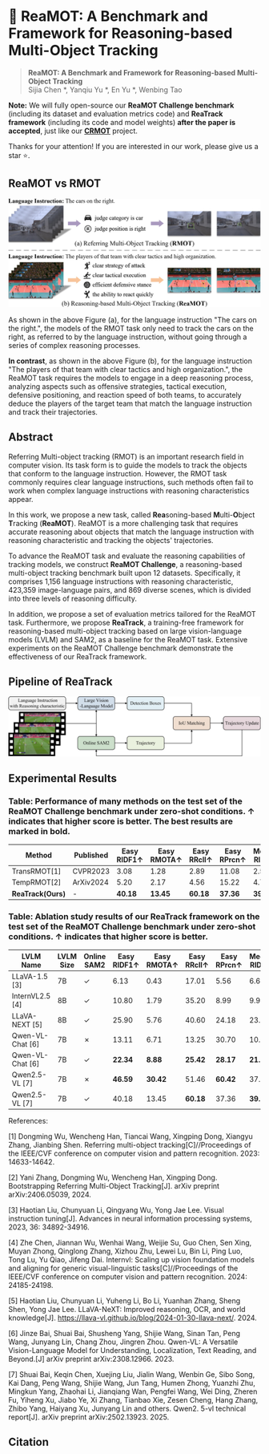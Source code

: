 # 🚀 ReaMOT: A Benchmark and Framework for Reasoning-based Multi-Object Tracking

> **ReaMOT: A Benchmark and Framework for Reasoning-based Multi-Object Tracking**            
> Sijia Chen *, Yanqiu Yu *, En Yu *, Wenbing Tao                       

**Note:** We will fully open-source our **ReaMOT Challenge benchmark** (including its dataset and evaluation metrics code) and **ReaTrack framework** (including its code and model weights) **after the paper is accepted**, just like our [**CRMOT**](https://github.com/chen-si-jia/CRMOT)  project.


Thanks for your attention! If you are interested in our work, please give us a star ⭐️.


## ReaMOT vs RMOT

![](asset/ReaMOT.jpg)

As shown in the above Figure (a), for the language instruction "The cars on the right.", the models of the RMOT task only need to track the cars on the right, as referred to by the language instruction, without going through a series of complex reasoning processes. 

**In contrast**, as shown in the above Figure (b), for the language instruction "The players of that team with clear tactics and high organization.", the ReaMOT task requires the models to engage in a deep reasoning process, analyzing aspects such as offensive strategies, tactical execution, defensive positioning, and reaction speed of both teams, to accurately deduce the players of the target team that match the language instruction and track their trajectories.


## Abstract
Referring Multi-object tracking (RMOT) is an important research field in computer vision. Its task form is to guide the models to track the objects that conform to the language instruction. However, the RMOT task commonly requires clear language instructions, such methods often fail to work when complex language instructions with reasoning characteristics appear. 

In this work, we propose a new task, called **Rea**soning-based **M**ulti-**O**bject **T**racking (**ReaMOT**). ReaMOT is a more challenging task that requires accurate reasoning about objects that match the language instruction with reasoning characteristic and tracking the objects' trajectories. 

To advance the ReaMOT task and evaluate the reasoning capabilities of tracking models, we construct **ReaMOT Challenge**, a reasoning-based multi-object tracking benchmark built upon 12 datasets. Specifically, it comprises 1,156 language instructions with reasoning characteristic, 423,359 image-language pairs, and 869 diverse scenes, which is divided into three levels of reasoning difficulty. 

In addition, we propose a set of evaluation metrics tailored for the ReaMOT task. Furthermore, we propose **ReaTrack**, a training-free framework for reasoning-based multi-object tracking based on large vision-language models (LVLM) and SAM2, as a baseline for the ReaMOT task. Extensive experiments on the ReaMOT Challenge benchmark demonstrate the effectiveness of our ReaTrack framework.


## Pipeline of ReaTrack

![](asset/pipeline.jpg)


## Experimental Results
### Table: Performance of many methods on the test set of the ReaMOT Challenge benchmark under zero-shot conditions. ↑ indicates that higher score is better. The best results are marked in **bold**.

| Method              | Published     | Easy RIDF1↑   | Easy RMOTA↑    | Easy RRcll↑    | Easy RPrcn↑    | Medium RIDF1↑  | Medium RMOTA↑  | Medium RRcll↑  | Medium RPrcn↑  | Hard RIDF1↑      | Hard RMOTA↑      | Hard RRcll↑      | Hard RPrcn↑      |
|---------------------|---------------|---------------|----------------|----------------|----------------|----------------|----------------|----------------|----------------|------------------|------------------|------------------|------------------|
| TransRMOT[1]        | CVPR2023      | 3.08          | 1.28           | 2.89           | 11.08          | 2.55           | 0.70           | 2.18           | 12.19          | 1.55             | 0.09             | 1.67             | 8.27             |
| TempRMOT[2]         | ArXiv2024     | 5.20          | 2.17           | 4.56           | 15.22          | 4.75           | 2.01           | 3.94           | 15.57          | 2.13             | 0.76             | 1.72             | 8.43             |
| **ReaTrack(Ours)** | -             | **40.18**     | **13.45**      | **60.18**      | **37.36**      | **39.63**      | **14.24**      | **58.11**      | **37.50**      | **39.63**        | **13.29**        | **57.02**        | **36.30**        |


### Table: Ablation study results of our ReaTrack framework on the test set of the ReaMOT Challenge benchmark under zero-shot conditions. ↑ indicates that higher score is better.

| LVLM Name             | LVLM Size | Online SAM2 | Easy RIDF1↑ | Easy RMOTA↑ | Easy RRcll↑ | Easy RPrcn↑ | Medium RIDF1↑ | Medium RMOTA↑ | Medium RRcll↑ | Medium RPrcn↑ | Hard RIDF1↑ | Hard RMOTA↑ | Hard RRcll↑ | Hard RPrcn↑ |
|----------------------|-----------|---------------|----------------|----------------|----------------|----------------|----------------|----------------|----------------|----------------|------------------|------------------|------------------|------------------|
| LLaVA-1.5 [3]        | 7B        | ✓             | 6.13           | 0.43           | 17.01          | 5.56           | 6.68           | 0.69           | 17.07          | 5.89           | 5.24             | 0.31             | 16.39            | 4.84             |
| InternVL2.5 [4]      | 8B        | ✓             | 10.80          | 1.79           | 35.20          | 8.99           | 9.91           | 1.09           | 32.24          | 7.79           | 9.64             | 2.36             | 27.65            | 8.41             |
| LLaVA-NEXT [5]       | 8B        | ✓             | 25.90          | 5.76           | 40.60          | 24.18          | 23.88          | 5.60           | 32.14          | 23.93          | 24.17            | 7.72             | 30.68            | 26.01            |
| Qwen-VL-Chat [6]     | 7B        | ✗             | 13.11          | 6.71           | 13.25          | 30.70          | 10.63          | 5.04           | 10.13          | 25.17          | 14.70            | 6.07             | 14.75            | **29.61**         |
| Qwen-VL-Chat [6]     | 7B        | ✓             | **22.34**      | **8.88**       | **25.42**      | **28.17**      | **21.52**      | **7.12**       | **25.51**      | **26.63**      | **23.22**        | **7.89**         | **28.07**        | 25.85            |
| Qwen2.5-VL [7]       | 7B        | ✗             | **46.59**      | **30.42**      | 51.46          | **60.42**      | 37.90          | **21.67**      | 40.21          | **53.78**      | 37.33            | **20.49**        | 39.62            | **53.51**        |
| Qwen2.5-VL [7]       | 7B        | ✓             | 40.18          | 13.45          | **60.18**      | 37.36          | **39.63**      | 14.24          | **58.11**      | 37.50          | **39.63**        | 13.29            | **57.02**        | 36.30            |


References:

[1] Dongming Wu, Wencheng Han, Tiancai Wang, Xingping Dong, Xiangyu Zhang, Jianbing Shen. Referring multi-object tracking[C]//Proceedings of the IEEE/CVF conference on computer vision and pattern recognition. 2023: 14633-14642.

[2] Yani Zhang, Dongming Wu, Wencheng Han, Xingping Dong. Bootstrapping Referring Multi-Object Tracking[J]. arXiv preprint arXiv:2406.05039, 2024.

[3] Haotian Liu, Chunyuan Li, Qingyang Wu, Yong Jae Lee. Visual instruction tuning[J]. Advances in neural information processing systems, 2023, 36: 34892-34916.

[4] Zhe Chen, Jiannan Wu, Wenhai Wang, Weijie Su, Guo Chen, Sen Xing, Muyan Zhong, Qinglong Zhang, Xizhou Zhu, Lewei Lu, Bin Li, Ping Luo, Tong Lu, Yu Qiao, Jifeng Dai. Internvl: Scaling up vision foundation models and aligning for generic visual-linguistic tasks[C]//Proceedings of the IEEE/CVF conference on computer vision and pattern recognition. 2024: 24185-24198.

[5] Haotian Liu, Chunyuan Li, Yuheng Li, Bo Li, Yuanhan Zhang, Sheng Shen, Yong Jae Lee. LLaVA-NeXT: Improved reasoning, OCR, and world knowledge[J]. https://llava-vl.github.io/blog/2024-01-30-llava-next/. 2024.

[6] Jinze Bai, Shuai Bai, Shusheng Yang, Shijie Wang, Sinan Tan, Peng Wang, Junyang Lin, Chang Zhou, Jingren Zhou. Qwen-VL: A Versatile Vision-Language Model for Understanding, Localization, Text Reading, and Beyond.[J] arXiv preprint arXiv:2308.12966. 2023.

[7] Shuai Bai, Keqin Chen, Xuejing Liu, Jialin Wang, Wenbin Ge, Sibo Song, Kai Dang, Peng Wang, Shijie Wang, Jun Tang, Humen Zhong, Yuanzhi Zhu, Mingkun Yang, Zhaohai Li, Jianqiang Wan, Pengfei Wang, Wei Ding, Zheren Fu, Yiheng Xu, Jiabo Ye, Xi Zhang, Tianbao Xie, Zesen Cheng, Hang Zhang, Zhibo Yang, Haiyang Xu, Junyang Lin and others. Qwen2. 5-vl technical report[J]. arXiv preprint arXiv:2502.13923. 2025.


## Citation
```

```


